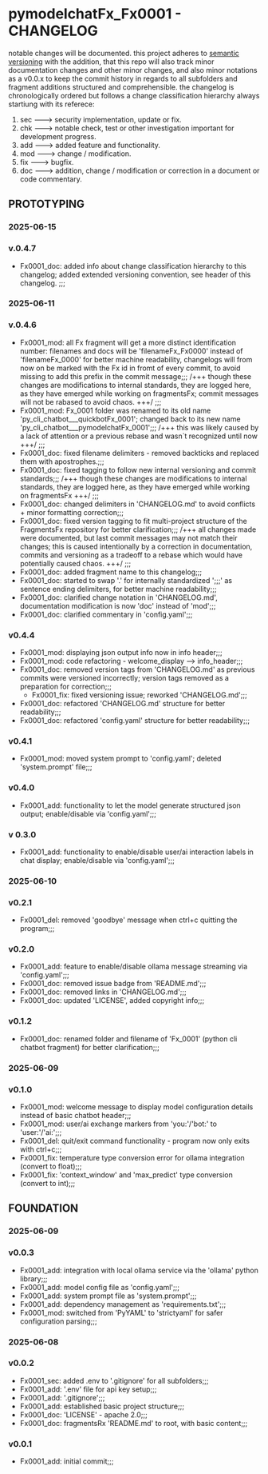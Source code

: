 # pymodelchatFx_Fx0001 - CHANGELOG

notable changes will be documented. this project adheres to [semantic versioning](https://semver.org/spec/v2.0.0.html) with the addition, that this repo will also track minor documentation changes and other minor changes, and also minor notations as a v0.0.x to keep the commit history in regards to all subfolders and fragment additions structured and comprehensible. the changelog is chronologically ordered but follows a change classification hierarchy always startiung with its referece:

1. sec ---> security implementation, update or fix.
2. chk ---> notable check, test or other investigation important for development progress.
3. add ---> added feature and functionality.
4. mod ---> change / modification.
5. fix ---> bugfix.
6. doc ---> addition, change / modification or correction in a document or code commentary.

## PROTOTYPING

### 2025-06-15

### v.0.4.7

- Fx0001_doc: added info about change classification hierarchy to this changelog; added extended versioning convention, see header of this changelog. ;;;

### 2025-06-11

### v.0.4.6

- Fx0001_mod: all Fx fragment will get a more distinct identification number: filenames and docs will be 'filenameFx_Fx0000' instead of 'filenameFx_0000' for better machine readability, changelogs will from now on be marked with the Fx id in fromt of every commit, to avoid missing to add this prefix in the commit message;;; /+++ though these changes are modifications to internal standards, they are logged here, as they have emerged while working on fragmentsFx; commit messages will not be rabased to avoid chaos. +++/ ;;;
- Fx0001_mod: Fx_0001 folder was renamed to its old name 'py_cli_chatbot___quickbotFx_0001'; changed back to its new name 'py_cli_chatbot___pymodelchatFx_0001';;; /+++ this was likely caused by a lack of attention or a previous rebase and wasn`t recognized until now +++/ ;;;
- Fx0001_doc: fixed filename delimiters - removed backticks and replaced them with apostrophes.;;;
- Fx0001_doc: fixed tagging to follow new internal versioning and commit standards;;; /+++ though these changes are modifications to internal standards, they are logged here, as they have emerged while working on fragmentsFx +++/ ;;;
- Fx0001_doc: changed delimiters in 'CHANGELOG.md' to avoid conflicts + minor formatting correction;;;
- Fx0001_doc: fixed version tagging to fit multi-project structure of the FragmentsFx repository for better clarification;;; /+++ all changes made were documented, but last commit messages may not match their changes; this is caused intentionally by a correction in documentation, commits and versioning as a tradeoff to a rebase which would have potentially caused chaos. +++/ ;;;
- Fx0001_doc: added fragment name to this changelog;;;
- Fx0001_doc: started to swap '.' for internally standardized ';;;' as sentence ending delimiters, for better machine readability;;;
- Fx0001_doc: clarified change notation in 'CHANGELOG.md', documentation modification is now 'doc' instead of 'mod';;;
- Fx0001_doc: clarified commentary in 'config.yaml';;;

### v0.4.4

- Fx0001_mod: displaying json output info now in info header;;;
- Fx0001_mod: code refactoring - welcome_display --> info_header;;;
- Fx0001_doc: removed version tags from 'CHANGELOG.md' as previous commits were versioned incorrectly; version tags removed as a preparation for correction;;;
    - Fx0001_fix: fixed versioning issue; reworked 'CHANGELOG.md';;;
- Fx0001_doc: refactored 'CHANGELOG.md' structure for better readability;;;
- Fx0001_doc: refactored 'config.yaml' structure for better readability;;;

### v0.4.1

- Fx0001_mod: moved system prompt to 'config.yaml'; deleted 'system.prompt' file;;;

### v0.4.0

- Fx0001_add: functionality to let the model generate structured json output; enable/disable via 'config.yaml';;;

### v 0.3.0

- Fx0001_add: functionality to enable/disable user/ai interaction labels in chat display; enable/disable via 'config.yaml';;;

### 2025-06-10

### v0.2.1

- Fx0001_del: removed 'goodbye' message when ctrl+c quitting the program;;;

### v0.2.0

- Fx0001_add: feature to enable/disable ollama message streaming via 'config.yaml';;;
- Fx0001_doc: removed issue badge from 'README.md';;;
- Fx0001_doc: removed links in 'CHANGELOG.md';;;
- Fx0001_doc: updated 'LICENSE', added copyright info;;;

### v0.1.2

- Fx0001_doc: renamed folder and filename of 'Fx_0001' (python cli chatbot fragment) for better clarification;;;

### 2025-06-09

### v0.1.0

- Fx0001_mod: welcome message to display model configuration details instead of basic chatbot header;;;
- Fx0001_mod: user/ai exchange markers from 'you:'/'bot:' to 'user:'/'ai:';;;
- Fx0001_del: quit/exit command functionality - program now only exits with ctrl+c;;;
- Fx0001_fix: temperature type conversion error for ollama integration (convert to float);;;
- Fx0001_fix: 'context_window' and 'max_predict' type conversion (convert to int);;;

## FOUNDATION

### 2025-06-09

### v0.0.3

- Fx0001_add: integration with local ollama service via the 'ollama' python library;;;
- Fx0001_add: model config file as 'config.yaml';;;
- Fx0001_add: system prompt file as 'system.prompt';;;
- Fx0001_add: dependency management as 'requirements.txt';;;
- Fx0001_mod: switched from 'PyYAML' to 'strictyaml' for safer configuration parsing;;;

### 2025-06-08

### v0.0.2

- Fx0001_sec: added .env to '.gitignore' for all subfolders;;;
- Fx0001_add: '.env' file for api key setup;;;
- Fx0001_add: '.gitignore';;;
- Fx0001_add: established basic project structure;;;
- Fx0001_doc: 'LICENSE' - apache 2.0;;;
- Fx0001_doc: fragmentsRx 'README.md' to root, with basic content;;;

### v0.0.1

- Fx0001_add: initial commit;;;
